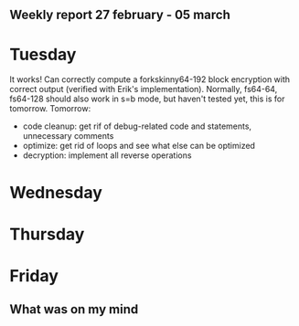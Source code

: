 ## Weekly report 27 february - 05 march

# Tuesday

It works! Can correctly compute a forkskinny64-192 block encryption with correct output (verified with Erik's
implementation). Normally, fs64-64, fs64-128 should also work in s=b mode, but haven't tested yet, this is for tomorrow.
Tomorrow:
- code cleanup: get rif of debug-related code and statements, unnecessary comments
- optimize: get rid of loops and see what else can be optimized
- decryption: implement all reverse operations

# Wednesday

# Thursday

# Friday

## What was on my mind

